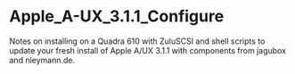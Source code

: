 # Apple_A-UX_3.1.1_Configure
Notes on installing on a Quadra 610 with ZuluSCSI and shell scripts to update your fresh install of Apple A/UX 3.1.1 with components from jagubox and nleymann.de.
